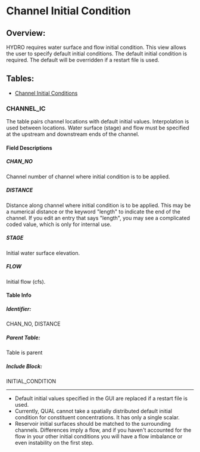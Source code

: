 # Channel Initial Condition

## Overview:

HYDRO requires water surface and flow initial condition. This view
allows the user to specify default initial conditions. The default
initial condition is required. The default will be overridden if a
restart file is used.

## Tables:

-   [Channel Initial
    Conditions](file:///U:/dsm2/doc/html/reference/channel_ic.html#channel_ic_table)

### CHANNEL_IC

The table pairs channel locations with default initial values.
Interpolation is used between locations. Water surface (stage) and flow
must be specified at the upstream and downstream ends of the channel.

#### Field Descriptions

##### CHAN_NO

Channel number of channel where initial condition is to be applied.

##### DISTANCE

Distance along channel where initial condition is to be applied. This
may be a numerical distance or the keyword "length" to indicate the end
of the channel. If you edit an entry that says "length", you may see a
complicated coded value, which is only for internal use.

##### STAGE

Initial water surface elevation.

##### FLOW

Initial flow (cfs).

#### Table Info

##### Identifier:

CHAN_NO, DISTANCE

##### Parent Table:

Table is parent

##### Include Block:

INITIAL_CONDITION

------------------------------------------------------------------------

<div>

<div>

-   Default initial values specified in the GUI are replaced if a
    restart file is used.
-   Currently, QUAL cannot take a spatially distributed default initial
    condition for constituent concentrations. It has only a single
    scalar.
-   Reservoir initial surfaces should be matched to the surrounding
    channels. Differences imply a flow, and if you haven't accounted for
    the flow in your other initial conditions you will have a flow
    imbalance or even instability on the first step.

</div>

</div>

  
